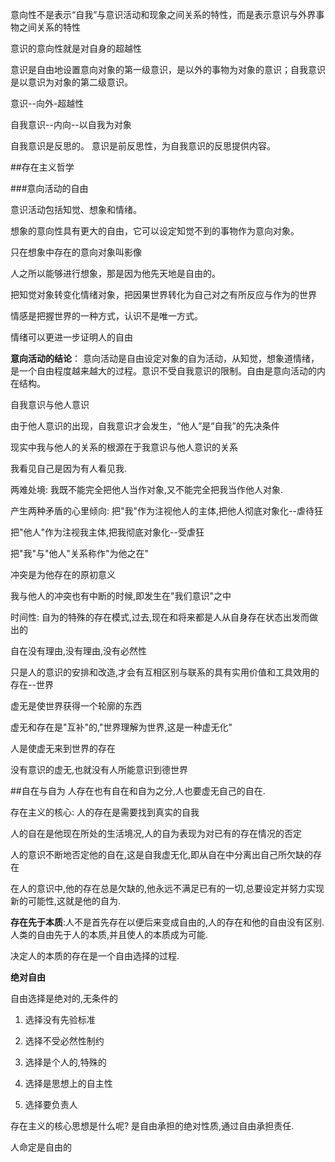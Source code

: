 意向性不是表示“自我”与意识活动和现象之间关系的特性，而是表示意识与外界事物之间关系的特性

意识的意向性就是对自身的超越性

意识是自由地设置意向对象的第一级意识，是以外的事物为对象的意识；自我意识是以意识为对象的第二级意识。

意识--向外-超越性

自我意识--内向--以自我为对象

自我意识是反思的。 意识是前反思性，为自我意识的反思提供内容。

##存在主义哲学 

###意向活动的自由

意识活动包括知觉、想象和情绪。

想象的意向性具有更大的自由，它可以设定知觉不到的事物作为意向对象。

只在想象中存在的意向对象叫影像

人之所以能够进行想象，那是因为他先天地是自由的。

把知觉对象转变化情绪对象，把因果世界转化为自己对之有所反应与作为的世界

情感是把握世界的一种方式，认识不是唯一方式。

情绪可以更进一步证明人的自由

**意向活动的结论**：
意向活动是自由设定对象的自为活动，从知觉，想象道情绪，是一个自由程度越来越大的过程。意识不受自我意识的限制。自由是意向活动的内在结构。

自我意识与他人意识

由于他人意识的出现，自我意识才会发生，“他人”是“自我”的先决条件

现实中我与他人的关系的根源在于我意识与他人意识的关系

我看见自己是因为有人看见我.

两难处境: 我既不能完全把他人当作对象,又不能完全把我当作他人对象.

产生两种矛盾的心里倾向:
把"我"作为注视他人的主体,把他人彻底对象化--虐待狂

把"他人"作为注视我主体,把我彻底对象化--受虐狂

把"我"与"他人"关系称作"为他之在"

冲突是为他存在的原初意义

我与他人的冲突也有中断的时候,即发生在"我们意识"之中

时间性:
自为的特殊的存在模式,过去,现在和将来都是人从自身存在状态出发而做出的

自在没有理由,没有理由,没有必然性

只是人的意识的安排和改造,才会有互相区别与联系的具有实用价值和工具效用的存在--世界

虚无是使世界获得一个轮廓的东西

虚无和存在是"互补"的,"世界理解为世界,这是一种虚无化"

人是使虚无来到世界的存在

没有意识的虚无,也就没有人所能意识到德世界

##自在与自为
人存在也有自在和自为之分,人也要虚无自己的自在.

存在主义的核心:
人的存在是需要找到真实的自我

人的自在是他现在所处的生活境况,人的自为表现为对已有的存在情况的否定

人的意识不断地否定他的自在,这是自我虚无化,即从自在中分离出自己所欠缺的存在

在人的意识中,他的存在总是欠缺的,他永远不满足已有的一切,总要设定并努力实现新的可能性,这就是他的自为.

**存在先于本质**:人不是首先存在以便后来变成自由的,人的存在和他的自由没有区别.人类的自由先于人的本质,并且使人的本质成为可能.

决定人的本质的存在是一个自由选择的过程.

**绝对自由**

自由选择是绝对的,无条件的

1. 选择没有先验标准

2. 选择不受必然性制约

3. 选择是个人的,特殊的

4. 选择是思想上的自主性

5. 选择要负责人

存在主义的核心思想是什么呢? 是自由承担的绝对性质,通过自由承担责任.

人命定是自由的